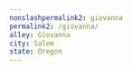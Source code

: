 ```yaml
---
﻿nonslashpermalink2: giovanna
permalink2: /giovanna/
alley: Giovanna
city: Salem
state: Oregon
---
```


